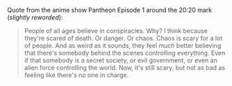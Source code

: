 




Quote from the anime show Pantheon Episode 1 around the 20:20 mark (*slightly reworded*):
> People of all ages believe in conspiracies. Why? I think because they're scared of death. Or danger. Or chaos. Chaos is scary for a lot of people. And as weird as it sounds, they feel much better believing that there's somebody behind the scenes controlling everything. Even if that somebody is a secret society, or evil government, or even an alien force controlling the world. Now, it's still scary, but not as bad as feeling like there's no one in charge.

